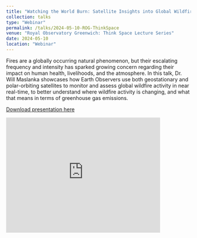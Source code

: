 ```yaml
---
title: "Watching the World Burn: Satellite Insights into Global Wildfire Activity"
collection: talks
type: "Webinar"
permalink: /talks/2024-05-10-ROG-ThinkSpace
venue: "Royal Observatory Greenwich: Think Space Lecture Series"
date: 2024-05-10
location: "Webinar"
---
```


Fires are a globally occurring natural phenomenon, but their escalating frequency and intensity has sparked growing concern regarding their impact on human health, livelihoods, and the atmosphere. In this talk, Dr. Will Maslanka showcases how Earth Observers use both geostationary and polar-orbiting satellites to monitor and assess global wildfire activity in near real-time, to better understand where wildfire activity is changing, and what that means in terms of greenhouse gas emissions.


[Download presentation here](http://willmaslanka.github.io/files/240510_ThinkSpaceLecture.pdf)

<iframe width="420" height="315" src="https://www.youtube.com/watch?v=4RkbaOgf9Zc" frameborder="0" allowfullscreen></iframe>